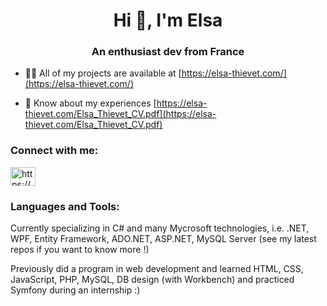 <h1 align="center">Hi 👋, I'm Elsa</h1>
<h3 align="center">An enthusiast dev from France</h3>

- 👨‍💻 All of my projects are available at [https://elsa-thievet.com/](https://elsa-thievet.com/)

- 📄 Know about my experiences [https://elsa-thievet.com/Elsa_Thievet_CV.pdf](https://elsa-thievet.com/Elsa_Thievet_CV.pdf)

<h3 align="left">Connect with me:</h3>
<p align="left">
<a href="https://www.linkedin.com/in/elsa-thievet-dev-montpellier/" target="blank"><img align="center" src="https://raw.githubusercontent.com/rahuldkjain/github-profile-readme-generator/master/src/images/icons/Social/linked-in-alt.svg" alt="https://www.linkedin.com/in/elsa-thi%c3%a9vet123/" height="30" width="40" /></a>
</p>

<h3 align="left">Languages and Tools:</h3>
<p>Currently specializing in  C# and many Mycrosoft technologies, i.e. .NET, WPF, Entity Framework, ADO.NET, ASP.NET, MySQL Server (see my latest repos if you want to know more !)</p>
<p>Previously did a program in web development and learned HTML, CSS, JavaScript, PHP, MySQL, DB design (with Workbench) and practiced Symfony during an internship :)</p>
